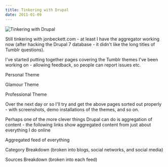 ```yaml
---
title: Tinkering with Drupal
date: 2011-01-09
---
```


![Tinkering with Drupal](https://source.unsplash.com/npxXWgQ33ZQ/1600x900)

Still tinkering with jonbeckett.com - at least I have the aggregator working now (after hacking the Drupal 7 database - it didn't like the long titles of Tumblr questions).

I've started putting together pages covering the Tumblr themes I've been working on - allowing feedback, so people can report issues etc.

Personal Theme

Glamour Theme

Professional Theme

Over the next day or so I'll try and get the above pages sorted out properly - with screenshots, demo installations of the themes, and so on.

Perhaps one of the more clever things Drupal can do is aggregation of content - the following links show aggregated content from just about everything I do online

Aggregated feed of everything

Category Breakdown (broken into blogs, social networks, and social media)

Sources Breakdown (broken into each feed)